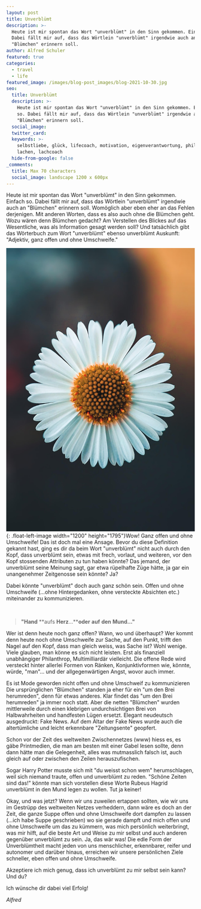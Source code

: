 ```yaml
---
layout: post
title: Unverblümt
description: >-
  Heute ist mir spontan das Wort "unverblümt" in den Sinn gekommen. Einfach so.
  Dabei fällt mir auf, dass das Wörtlein "unverblümt" irgendwie auch an
  "Blümchen" erinnern soll.
author: Alfred Schuler
featured: true
categories:
  - travel
  - life
featured_image: /images/blog-post_images/blog-2021-10-30.jpg
seo:
  title: Unverblümt
  description: >-
    Heute ist mir spontan das Wort "unverblümt" in den Sinn gekommen. Einfach
    so. Dabei fällt mir auf, dass das Wörtlein "unverblümt" irgendwie auch an
    "Blümchen" erinnern soll.
  social_image:
  twitter_card:
  keywords: >-
    selbstliebe, glück, lifecoach, motivation, eigenverantwortung, philosophie,
    lachen, lachcoach
  hide-from-google: false
_comments:
  title: Max 70 characters
  social_image: landscape 1200 x 600px
---
```

Heute ist mir spontan das Wort "unverblümt" in den Sinn gekommen. Einfach so. Dabei fällt mir auf, dass das Wörtlein "unverblümt" irgendwie auch an "Blümchen" erinnern soll. Womöglich aber eben eher an das Fehlen derjenigen. Mit anderen Worten, dass es also auch ohne die Blümchen geht. Wozu wären denn Blümchen gedacht? Am Verstellen des Blickes auf das Wesentliche, was als Information gesagt werden soll? Und tatsächlich gibt das Wörterbuch zum Wort "unverblümt" ebenso unverblümt Auskunft: "Adjektiv, ganz offen und ohne Umschweife."

![](/images/blog-post_images/blog-2021-10-30.jpg){: .float-left-image width="1200" height="1795"}Wow\! Ganz offen und ohne Umschweife\! Das ist doch mal eine Ansage. Bevor du diese Definition gekannt hast, ging es dir da beim Wort "unverblümt" nicht auch durch den Kopf, dass unverblümt sein, etwas mit frech, vorlaut, und weiteren, vor den Kopf stossenden Attributen zu tun haben könnte? Das jemand, der unverblümt seine Meinung sagt, gar etwa rüpelhafte Züge hätte, ja gar ein unangenehmer Zeitgenosse sein könnte? Ja?

Dabei könnte "unverblümt" doch auch ganz schön sein. Offen und ohne Umschweife (…ohne Hintergedanken, ohne versteckte Absichten etc.) miteinander zu kommunizieren.

&nbsp;

> **"Hand** **aufs&nbsp;****Herz****…****oder** **auf** **den** **Mund…"**

Wer ist denn heute noch ganz offen? Wann, wo und überhaupt? Wer kommt denn heute noch ohne Umschweife zur Sache, auf den Punkt, trifft den Nagel auf den Kopf, dass man gleich weiss, was Sache ist? Wohl wenige. Viele glauben, man könne es sich nicht leisten. Erst als finanziell unabhängiger Philanthrop, Multimilliardär vielleicht. Die offene Rede wird versteckt hinter allerlei Formen von Ränken, Konjunktivformen wie, könnte, würde, "man"… und der allgegenwärtigen Angst, wovor auch immer.

Es ist Mode geworden nicht offen und ohne Umschweif zu kommunizieren Die ursprünglichen "Blümchen" standen ja eher für ein "um den Brei herumreden", denn für etwas anderes. Klar findet das "um den Brei herumreden" ja immer noch statt. Aber die netten "Blümchen" wurden mittlerweile durch einen klebrigen undurchsichtigen Brei von Halbwahrheiten und handfesten Lügen ersetzt. Elegant neudeutsch ausgedruckt: Fake News. Auf dem Altar der Fake News wurde auch die altertümliche und leicht erkennbare "Zeitungsente" geopfert.

Schon vor der Zeit des weltweiten Zwischennetzes (www) hiess es, es gäbe Printmedien, die man am besten mit einer Gabel lesen sollte, denn dann hätte man die Gelegenheit, alles was mutmasslich falsch ist, auch gleich auf oder zwischen den Zeilen herauszufischen.

Sogar Harry Potter musste sich mit "du weisst schon wem" herumschlagen, weil sich niemand traute, offen und unverblümt zu reden. "Schöne Zeiten sind das\!" könnte man sich vorstellen diese Worte Rubeus Hagrid unverblümt in den Mund legen zu wollen. Tut ja keiner\!

Okay, und was jetzt? Wenn wir uns zuweilen ertappen sollten, wie wir uns im Gestrüpp des weltweiten Netzes verheddern, dann wäre es doch an der Zeit, die ganze Suppe offen und ohne Umschweife dort dampfen zu lassen (…ich habe Suppe geschrieben) wo sie gerade dampft und mich offen und ohne Umschweife um das zu kümmern, was mich persönlich weiterbringt, was mir hilft, auf die beste Art und Weise zu mir selbst und auch anderen gegenüber unverblümt zu sein. Ja, das wär was\! Die edle Form der Unverblümtheit macht jeden von uns menschlicher, erkennbarer, reifer und autonomer und darüber hinaus, erreichen wir unsere persönlichen Ziele schneller, eben offen und ohne Umschweife.

Akzeptiere ich mich genug, dass ich unverblümt zu mir selbst sein kann? Und du?

Ich wünsche dir dabei viel Erfolg\!

*Alfred*
